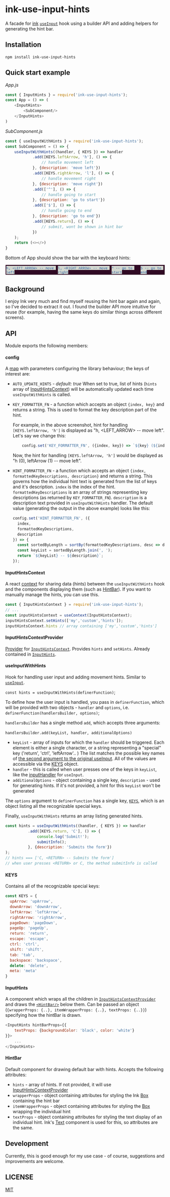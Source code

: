 # ink-use-input-hints

A facade for [ink](https://github.com/vadimdemedes/ink) [`useInput`](https://github.com/vadimdemedes/ink#useinputinputhandler-options) hook using a builder API and adding helpers for generating the hint bar.

## Installation 

    npm install ink-use-input-hints

## Quick start example

_App.js_
```javascript
const { InputHints } = require('ink-use-input-hints');
const App = () => (
    <InputHints>
        <SubComponent/>
    </InputHints>
)
```
_SubComponent.js_    
```javascript
const { useInputWithHints } = require('ink-use-input-hints');
const SubComponent = () => {     
    useInputWithHints((handler, { KEYS }) => handler
            .add([KEYS.leftArrow, 'h'], () => {
                // handle movement left
            }, {description: 'move left'})
            .add([KEYS.rightArrow, 'l'], () => {
                // handle movement right
            }, {description: 'move right'})
            .add(['^'], () => {
                // handle going to start
            }, {description: 'go to start'})
            .add(['$'], () => {
                // handle going to end
            }, {description: 'go to end'})
            .add([KEYS.return], () => {
                // submit, wont be shown in hint bar
            }) 
    );
    return (<></>)
}
```

Bottom of App should show the bar with the keyboard hints:

![Screenshot](./media/screenshot.png)

## Background
I enjoy Ink very much and find myself reusing the hint bar again and again, so I've decided to extract it out.
I found the builder API more intuitive for reuse (for example, having the same keys do similar things across different screens). 

## API

Module exports the following members: 

#### config
A [map](https://developer.mozilla.org/en-US/docs/Web/JavaScript/Reference/Global_Objects/Map) with parameters configuring the library behaviour; the keys of interest are: 
    
- `AUTO_UPDATE_HINTS` - _default: true_ When set to true, list of hints (`hints` array of [InputHintsContext](#InputHintsContext)) will be automatically updated each time `useInputWithHints` is called.
- `KEY_FORMATTER_FN` - a function which accepts an object `{index, key}` and returns a string. This is used to format the key description part of the hint.
  
    For example, in the above screenshot, hint for handling `[KEYS.leftArrow, 'h']` is displayed as "h, <LEFT_ARROW> -- move left". Let's say we change this:
    ```Javascript
        config.set('KEY_FORMATTER_FN', ({index, key}) => `${key} (${index+1})`)
  ``` 
    Now, the hint for handling `[KEYS.leftArrow, 'h']` would be displayed as "h (0), leftArrow (1) -- move left". 
- `HINT_FORMATTER_FN` - a function which accepts an object `{index, formattedKeyDescriptions, description}` and returns a string. This governs how the individual hint text is generated from the list of keys and it's description. `index` is the index of the hint. `formattedKeyDescriptions` is an array of strings representing key descriptions (as returned by `KEY_FORMATTER_FN`). `description` is a description text provided in `useInputWithHints` handler. The default value (generating the output in the above example) looks like this:
    ```javascript
    config.set('HINT_FORMATTER_FN', ({
      index,
      formattedKeyDescriptions,
      description
    }) => {
      const sortedByLength = sortBy(formattedKeyDescriptions, desc => desc.length);
      const keyList = sortedByLength.join(', ');
      return `${keyList} -- ${description}`;
    });
    ```

#### InputHintsContext

A react [context](https://reactjs.org/docs/context.html) for sharing data (hints) between the `useInputWithHints` hook and the components displaying them (such as [HintBar](#HintBar)).
If you want to manually manage the hints, you can use this.

```javascript
const { InputHintsContext } = require('ink-use-input-hints');
// ...
const inputHintsContext = useContext(InputHintsContext);
inputHintsContext.setHints(['my','custom','hints']);
inputHintsContext.hints // array containing ['my','custom','hints']
```
#### InputHintsContextProvider

[Provider](https://reactjs.org/docs/context.html#contextprovider) for  [`InputHintsContext`](#InputHintsContext). Provides `hints` and `setHints`. Already contained in [`InputHints`](#InputHints).

#### useInputWithHints

Hook for handling user input and adding movement hints. Similar to [`useInput`](https://github.com/vadimdemedes/ink#useinputinputhandler-options).

`const hints = useInputWithHints(definerFunction)`;

To define how the user input is handled, you pass in `definerFunction`, which will be provided with two objects - 
`handler` and `options`, i.e. `definerFunction(handlersBuilder, options)`;

`handlersBuilder` has a single method `add`, which accepts three arguments:

`
handlersBuilder.add(keyList, handler, additionalOptions)
`

  - `keyList` - array of inputs for which the `handler` should be triggered. Each element is either a single character, or a string representing a "special" key ('return', 'ctrl', 'leftArrow'.. ) The list matches the possible key names of [the second argument to the original useInput](https://github.com/vadimdemedes/ink#key). All of the values are accessible via the [KEYS](#KEYS) object. 
  - `handler` - this is called when user presses one of the keys in `keyList`, like the [inputHandler](https://github.com/vadimdemedes/ink#useinputinputhandler-options) for `useInput`.
  - `additionalOptions` - object containing a single key, `description` - used for generating hints. If it's not provided, a hint for this `keyList` won't be generated 
  
The `options` argument to `definerFunction` has a single key, [`KEYS`](#KEYS), which is an object listing all the recognizable special keys. 

Finally, `useInputWithHints` returns an array listing generated hints.

```javascript
const hints = useInputWithHints((handler, { KEYS }) => handler
          .add([KEYS.return, 'C'], () => {
              console.log('Submit!');
              submitInfo();
          }, {description: 'Submits the form'})
);
// hints === ['C, <RETURN> -- Submits the form']
// when user presses <RETURN> or C, the method submitInfo is called
```
#### KEYS

Contains all of the recognizable special keys:
```javascript
const KEYS = {
  upArrow: 'upArrow',
  downArrow: 'downArrow',
  leftArrow: 'leftArrow',
  rightArrow: 'rightArrow',
  pageDown: 'pageDown',
  pageUp: 'pageUp',
  return: 'return',
  escape: 'escape',
  ctrl: 'ctrl',
  shift: 'shift',
  tab: 'tab',
  backspace: 'backspace',
  delete: 'delete',
  meta: 'meta'
}  
```

#### InputHints

A component which wraps all the children in [`InputHintsContextProvider`](#InputHintsContextProvider) and draws the [`<HintBar/>`](#HintBar) below them. 
Can be passed an object (`{wrapperProps: {..}, itemWrapperProps: {..}, textProps: {..}}`) specifying how the hintBar is drawn.

```javascript
<InputHints hintBarProps={{
    textProps: {backgroundColor: 'black', color: 'white'}
}}>
    ...
</InputHints>

```

#### HintBar
Default component for drawing default bar with hints. Accepts the following attributes:

  - `hints` - array of hints. If not provided, it will use [InputHintsContextProvider](#InputHintsContextProvider)
  - `wrapperProps` - object containing attributes for styling the Ink [Box](https://github.com/vadimdemedes/ink#box) containing the hint bar
  - `itemWrapperProps` - object containing attributes for styling the [Box](https://github.com/vadimdemedes/ink#box) wrapping the individual hint
  - `textProps` - object containing attributes for styling the text display of an individual hint. Ink's [Text](https://github.com/vadimdemedes/ink#text) component is used for this, so attributes are the same.

## Development

Currently, this is good enough for my use case - of course, suggestions and improvements are welcome.

## LICENSE

[MIT](LICENSE)
